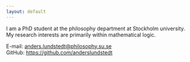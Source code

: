 ```yaml
---
layout: default
---
```

I am a PhD student at the philosophy department at Stockholm university. My
research interests are primarily within mathematical logic.

E-mail: <anders.lundstedt@philosophy.su.se>  
GitHub: <https://github.com/anderslundstedt>
